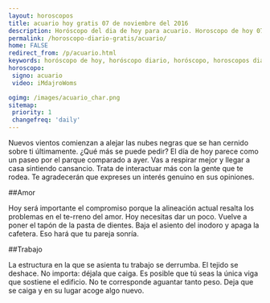 ```yaml
---
layout: horoscopos
title: acuario hoy gratis 07 de noviembre del 2016 
description: Horóscopo del dia de hoy para acuario. Horoscopo de hoy 07 de noviembre del 2016. Las predicciones de amor, trabajo, vida personal gratis.
permalink: /horoscopo-diario-gratis/acuario/
home: FALSE
redirect_from: /p/acuario.html
keywords: horóscopo de hoy, horóscopo diario, horóscopo, horoscopos diarios gratis del dia de hoy, horóscopo diario gratis,horóscopo 2016, horóscopo esperanza gracia, horoscopo acuario hoy, horoscop, horóscopos gratis, horoscopo acuario, horoscopo acuario 2016, Tarot, Astrologia, Zodíaco, acuario, horoscopo gratis
horoscopo:
 signo: acuario
 video: iMdajroWoms

ogimg: /images/acuario_char.png
sitemap:
 priority: 1
 changefreq: 'daily'
---
```



Nuevos vientos comienzan a alejar las nubes negras que se han cernido sobre ti últimamente. ¿Qué más se puede pedir? El día de hoy parece como un paseo por el parque comparado a ayer. Vas a respirar mejor y llegar a casa sintiendo cansancio. Trata de interactuar más con la gente que te rodea. Te agradecerán que expreses un interés genuino en sus opiniones.

##Amor

Hoy será importante el compromiso porque la alineación actual resalta los problemas en el te-rreno del amor. Hoy necesitas dar un poco. Vuelve a poner el tapón de la pasta de dientes. Baja el asiento del inodoro y apaga la cafetera. Eso hará que tu pareja sonría.

##Trabajo

La estructura en la que se asienta tu trabajo se derrumba. El tejido se deshace. No importa: déjala que caiga. Es posible que tú seas la única viga que sostiene el edificio. No te corresponde aguantar tanto peso. Deja que se caiga y en su lugar acoge algo nuevo.